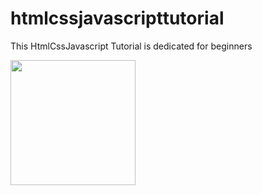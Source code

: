 # htmlcssjavascripttutorial
This HtmlCssJavascript Tutorial is dedicated for beginners

<img src="https://upload.wikimedia.org/wikipedia/commons/thumb/9/99/Unofficial_JavaScript_logo_2.svg/2048px-Unofficial_JavaScript_logo_2.svg.png" width="200" height="200">
